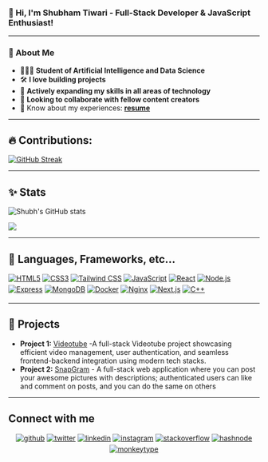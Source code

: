### 👋 Hi, I'm Shubham Tiwari - Full-Stack Developer & JavaScript Enthusiast!

---

### 🚀 About Me

- 👷🏾‍♂️ **Student of Artificial Intelligence and Data Science**
- 🛠️ **I love building projects**
- 🌟 **Actively expanding my skills in all areas of technology**
- 🤝 **Looking to collaborate with fellow content creators**
- 💯 Know about my experiences: **[resume](files/resume.pdf)**

---

## 🔥 Contributions:

[![GitHub Streak](https://github-readme-streak-stats.herokuapp.com?user=merakishubh&&show_icons=true&theme=dark)](https://git.io/streak-stats)

---

## ✨ Stats

![Shubh's GitHub stats](https://github-readme-stats.vercel.app/api?username=merakishubh&show_icons=true&theme=radical)

<div align="left">
  <img src="https://github-readme-stats-sigma-five.vercel.app/api/top-langs/?username=merakishubh&hide_border=true&layout=compact&random=123" align="center" />
</div>

---

## 🔧 Languages, Frameworks, etc...

<div align="left">
  <a href="https://developer.mozilla.org/en-US/docs/Web/Guide/HTML/HTML5" target="_blank"><img src="https://img.shields.io/badge/HTML5-E34F26?style=for-the-badge&logo=html5&logoColor=white" alt="HTML5" style="margin-bottom: 5px;" /></a>
  <a href="https://developer.mozilla.org/en-US/docs/Web/CSS" target="_blank"><img src="https://img.shields.io/badge/CSS3-1572B6?style=for-the-badge&logo=css3&logoColor=white" alt="CSS3" style="margin-bottom: 5px;" /></a>
  <a href="https://tailwindcss.com/docs" target="_blank"><img src="https://img.shields.io/badge/Tailwind CSS-38B2AC?style=for-the-badge&logo=tailwind-css&logoColor=white" alt="Tailwind CSS" style="margin-bottom: 5px;" /></a>
  <a href="https://developer.mozilla.org/en-US/docs/Web/JavaScript" target="_blank"><img src="https://img.shields.io/badge/JavaScript-F7DF1E?style=for-the-badge&logo=javascript&logoColor=black" alt="JavaScript" style="margin-bottom: 5px;" /></a>
  <a href="https://reactjs.org/docs/getting-started.html" target="_blank"><img src="https://img.shields.io/badge/React-61DAFB?style=for-the-badge&logo=react&logoColor=black" alt="React" style="margin-bottom: 5px;" /></a>
  <a href="https://nodejs.org/en/docs/" target="_blank"><img src="https://img.shields.io/badge/Node.js-339933?style=for-the-badge&logo=node.js&logoColor=white" alt="Node.js" style="margin-bottom: 5px;" /></a>
  <a href="https://expressjs.com/" target="_blank"><img src="https://img.shields.io/badge/Express.js-%23404d59.svg?style=for-the-badge&logo=express&logoColor=%2361DAFB" alt="Express" style="margin-bottom: 5px;" /></a>
  <a href="https://docs.mongodb.com/" target="_blank"><img src="https://img.shields.io/badge/MongoDB-47A248?style=for-the-badge&logo=mongodb&logoColor=white" alt="MongoDB" style="margin-bottom: 5px;" /></a>
  <a href="https://docs.docker.com/" target="_blank"><img src="https://img.shields.io/badge/Docker-2496ED?style=for-the-badge&logo=docker&logoColor=white" alt="Docker" style="margin-bottom: 5px;" /></a>
  <a href="https://nginx.org/en/docs/" target="_blank"><img src="https://img.shields.io/badge/Nginx-009639?style=for-the-badge&logo=nginx&logoColor=white" alt="Nginx" style="margin-bottom: 5px;" /></a>
  <a href="https://nextjs.org/docs" target="_blank"><img src="https://img.shields.io/badge/Next.js-000000?style=for-the-badge&logo=next.js&logoColor=white" alt="Next.js" style="margin-bottom: 5px;" /></a>
  <a href="http://www.cplusplus.com/doc/tutorial/" target="_blank"><img src="https://img.shields.io/badge/C++-00599C?style=for-the-badge&logo=cplusplus&logoColor=white" alt="C++" style="margin-bottom: 5px;" /></a>
</div>

---

## 🌟 Projects

- **Project 1:** [Videotube](videotube.merakishubh.com) -A full-stack Videotube project showcasing efficient video management, user authentication, and seamless frontend-backend integration using modern tech stacks.
- **Project 2:** [SnapGram](snapgram.merakishubh.com) - A full-stack web application where you can post your awesome pictures with descriptions; authenticated users can like and comment on posts, and you can do the same on others

<!-- ---

## 🏆 Achievements

- **Achievement 1:** Brief description of the achievement.
- **Achievement 2:** Brief description of the achievement. -->

---

## Connect with me

<div align="center">
  <a href="https://github.com/merakishubh" target="_blank"><img src=https://img.shields.io/badge/github-%2324292e.svg?&style=for-the-badge&logo=github&logoColor=white alt=github style="margin-bottom: 5px;" /></a>
  <a href="https://twitter.com/merakishubh" target="_blank"><img src=https://img.shields.io/badge/twitter-%2300acee.svg?&style=for-the-badge&logo=twitter&logoColor=white alt=twitter style="margin-bottom: 5px;" /></a>
  <a href="https://linkedin.com/in/merakishubh" target="_blank"><img src=https://img.shields.io/badge/linkedin-%231E77B5.svg?&style=for-the-badge&logo=linkedin&logoColor=white alt=linkedin style="margin-bottom: 5px;" /></a>
  <a href="https://instagram.com/michael._.shaffer" target="_blank"><img src=https://img.shields.io/badge/instagram-%23000000.svg?&style=for-the-badge&logo=instagram&logoColor=white alt=instagram style="margin-bottom: 5px;" /></a>
  <a href="https://stackoverflow.com/users/20236815/michael-shaffer?tab=profile" target="_blank"><img src=https://img.shields.io/badge/stackoverflow-%23F28032.svg?&style=for-the-badge&logo=stackoverflow&logoColor=white alt=stackoverflow style="margin-bottom: 5px;" /></a>
  <a href="https://hashnode.com/@merakishubh" target="_blank"><img src="https://img.shields.io/badge/hashnode-%232962FF.svg?&style=for-the-badge&logo=hashnode&logoColor=white" alt="hashnode" style="margin-bottom: 5px;" /></a>
  <a href="https://monkeytype.com/@merakishubh" target="_blank"><img src="https://img.shields.io/badge/monkeytype-%23FF914D.svg?&style=for-the-badge&logo=monkeytype&logoColor=white" alt="monkeytype" style="margin-bottom: 5px;" /></a>
</div>

